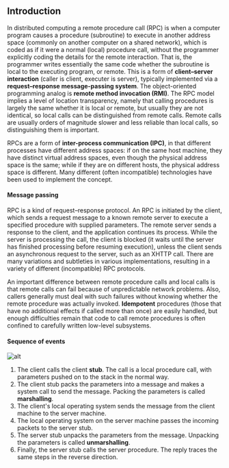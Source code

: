 ## Introduction
In distributed computing a remote procedure call (RPC) is when a computer program causes a procedure (subroutine) to execute in another address space (commonly on another computer on a shared network), which is coded as if it were a normal (local) procedure call, without the programmer explicitly coding the details for the remote interaction. That is, the programmer writes essentially the same code whether the subroutine is local to the executing program, or remote. This is a form of __client–server interaction__ (caller is client, executer is server), typically implemented via a __request–response message-passing system__. The object-oriented programming analog is __remote method invocation (RMI)__. The RPC model implies a level of location transparency, namely that calling procedures is largely the same whether it is local or remote, but usually they are not identical, so local calls can be distinguished from remote calls. Remote calls are usually orders of magnitude slower and less reliable than local calls, so distinguishing them is important.

RPCs are a form of __inter-process communication (IPC)__, in that different processes have different address spaces: if on the same host machine, they have distinct virtual address spaces, even though the physical address space is the same; while if they are on different hosts, the physical address space is different. Many different (often incompatible) technologies have been used to implement the concept.

#### Message passing
RPC is a kind of request–response protocol. An RPC is initiated by the client, which sends a request message to a known remote server to execute a specified procedure with supplied parameters. The remote server sends a response to the client, and the application continues its process. While the server is processing the call, the client is blocked (it waits until the server has finished processing before resuming execution), unless the client sends an asynchronous request to the server, such as an XHTTP call. There are many variations and subtleties in various implementations, resulting in a variety of different (incompatible) RPC protocols.

An important difference between remote procedure calls and local calls is that remote calls can fail because of unpredictable network problems. Also, callers generally must deal with such failures without knowing whether the remote procedure was actually invoked. __Idempotent__ procedures (those that have no additional effects if called more than once) are easily handled, but enough difficulties remain that code to call remote procedures is often confined to carefully written low-level subsystems.

#### Sequence of events

![alt](https://www.cs.rutgers.edu/~pxk/417/notes/images/rpc-flow.png)

1. The client calls the client __stub__. The call is a local procedure call, with parameters pushed on to the stack in the normal way.
2. The client stub packs the parameters into a message and makes a system call to send the message. Packing the parameters is called __marshalling__.
3. The client's local operating system sends the message from the client machine to the server machine.
4. The local operating system on the server machine passes the incoming packets to the server stub.
5. The server stub unpacks the parameters from the message. Unpacking the parameters is called __unmarshalling__.
6. Finally, the server stub calls the server procedure. The reply traces the same steps in the reverse direction.

